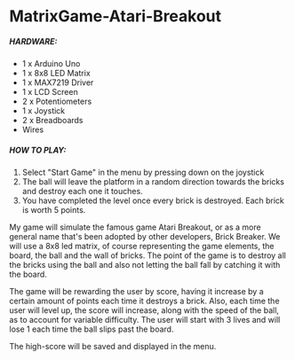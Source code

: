 # MatrixGame-Atari-Breakout

##### HARDWARE: 
- 1 x Arduino Uno
- 1 x 8x8 LED Matrix 
- 1 x MAX7219 Driver 
- 1 x LCD Screen 
- 2 x Potentiometers
- 1 x Joystick 
- 2 x Breadboards 
- Wires 
 
##### HOW TO PLAY: 

1. Select "Start Game" in the menu by pressing down on the joystick 
2. The ball will leave the platform in a random direction towards the bricks and destroy each one it touches. 
3. You have completed the level once every brick is destroyed. Each brick is worth 5 points. 









My game will simulate the famous game Atari Breakout, or as a more general name that's been adopted by other developers, Brick Breaker. We will use a 8x8 led matrix, of course representing the game elements, the board, the ball and the wall of bricks. The point of the game is to destroy all the bricks using the ball and also not letting the ball fall by catching it with the board. 

The game will be rewarding the user by score, having it increase by a certain amount of points each time it destroys a brick. Also, each time the user will level up, the score will increase, along with the speed of the ball, as to account for variable difficulty. The user will start with 3 lives and will lose 1 each time the ball slips past the board. 

The high-score will be saved and displayed in the menu. 
